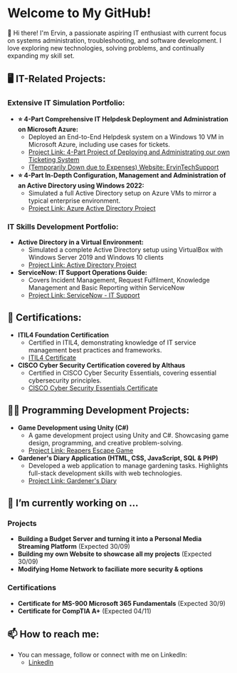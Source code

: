 <h1>Welcome to My GitHub!</h1>

👋 Hi there! I'm Ervin, a passionate aspiring IT enthusiast with current focus on systems administration, troubleshooting, and software development. I love exploring new technologies, solving problems, and continually expanding my skill set.

<h2>🖥️ IT-Related Projects: </h2>
<h3>Extensive IT Simulation Portfolio:</h3>

- <b>⭐ 4-Part Comprehensive IT Helpdesk Deployment and Administration on Microsoft Azure: </b>
  - Deployed an End-to-End Helpdesk system on a Windows 10 VM in Microsoft Azure, including use cases for tickets.
  - [Project Link: 4-Part Project of Deploying and Administrating our own Ticketing System](https://github.com/Ervin-Thorpe/Helpdesk-Ticketing-System)
  - [(Temporarily Down due to Expenses) Website: ErvinTechSupport](https://www.ervintechsupport.com/)
- <b>⭐ 4-Part In-Depth Configuration, Management and Administration of an Active Directory using Windows 2022:</b>
  - Simulated a full Active Directory setup on Azure VMs to mirror a typical enterprise environment.
  - [Project Link: Azure Active Directory Project](https://github.com/Ervin-Thorpe/Active-Directory-VM-Azure)

<h3>IT Skills Development Portfolio:</h3>
  
- <b>Active Directory in a Virtual Environment:</b>
  - Simulated a complete Active Directory setup using VirtualBox with Windows Server 2019 and Windows 10 clients
  - [Project Link: Active Directory Project](https://github.com/Ervin-Thorpe/Active-Directory-Lab)
- <b>ServiceNow: IT Support Operations Guide:</b>
  - Covers Incident Management, Request Fulfilment, Knowledge Management and Basic Reporting within ServiceNow
  - [Project Link: ServiceNow - IT Support](https://github.com/Ervin-Thorpe/ServiceNow-IT-Support)
 
<h2>📜 Certifications: </h2>

- <b>ITIL4 Foundation Certification</b>
  - Certified in ITIL4, demonstrating knowledge of IT service management best practices and frameworks.
  - [ITIL4 Certificate](https://imgur.com/a/X9vazz8)
- <b>CISCO Cyber Security Certification covered by Althaus</b>
  - Certified in CISCO Cyber Security Essentials, covering essential cybersecurity principles.
  - [CISCO Cyber Security Essentials Certificate](https://drive.google.com/file/d/1o14QtnsPjYBaP0hQsMZ1S90HSYbORvTV/view?usp=drive_link)

<h2>👨‍💻 Programming Development Projects:</h2>

- <b>Game Development using Unity (C#)</b>
  - A game development project using Unity and C#. Showcasing game design, programming, and creative problem-solving.
  - [Project Link: Reapers Escape Game](https://github.com/Ervin-Thorpe/Reapers-Escape-Game-Demo)
- <b>Gardener's Diary Application (HTML, CSS, JavaScript, SQL & PHP)</b>
  - Developed a web application to manage gardening tasks. Highlights full-stack development skills with web technologies.
  - [Project Link: Gardener's Diary](https://github.com/Ervin-Thorpe/Gardeners-Diary-App)
  
<h2>🔭 I’m currently working on ...</h2>
<h3>Projects</h3>

- <b>Building a Budget Server and turning it into a Personal Media Streaming Platform</b> (Expected 30/09)
- <b>Building my own Website to showcase all my projects</b> (Expected 30/09)
- <b>Modifying Home Network to faciliate more security & options</b>

<h3>Certifications</h3>

- <b>Certificate for MS-900 Microsoft 365 Fundamentals</b> (Expected 30/9) 
- <b>Certificate for CompTIA A+</b> (Expected 04/11)

<h2> 📫 How to reach me:</h2>

- You can message, follow or connect with me on LinkedIn:
  - [LinkedIn](https://www.linkedin.com/in/ervin-thorpe/)
<!--
Here are some ideas to get you started:

- 🔭 I’m currently working on ...
- 🌱 I’m currently learning ...
- 👯 I’m looking to collaborate on ...
- 🤔 I’m looking for help with ...
- 💬 Ask me about ...
- 📫 How to reach me: ...
- 😄 Pronouns: ...
- ⚡ Fun fact: ...
-->
